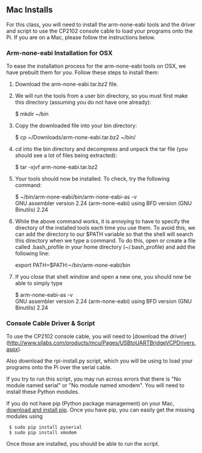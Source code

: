## Mac Installs
For this class, you will need to install the arm-none-eabi tools and the driver
and script to use the CP2102 console cable to load your programs onto the Pi. 
If you are on a Mac, please follow the instructions below.

### Arm-none-eabi Installation for OSX

To ease the installation process for the arm-none-eabi tools on OSX, we have
prebuilt them for you. Follow these steps to install them:

1. Download the arm-none-eabi.tar.bz2 file.

2. We will run the tools from a user bin directory, so you must first 
make this directory (assuming you do not have one already):

     $ mkdir ~/bin

3. Copy the downloaded file into your bin directory:

   $ cp ~/Downloads/arm-none-eabi.tar.bz2 ~/bin/

4. cd into the bin directory and decompress and unpack the tar file 
(you should see a lot of files being extracted):

   $ tar -xjvf arm-none-eabi.tar.bz2

5. Your tools should now be installed. To check, try the following command:

   $ ~/bin/arm-none-eabi/bin/arm-none-eabi-as -v  
   GNU assembler version 2.24 (arm-none-eabi) using BFD version (GNU Binutils) 2.24

6. While the above command works, it is annoying to have to specify the directory of the
installed tools each time you use them. To avoid this, we can add the directory to our $PATH
variable so that the shell will search this directory when we type a command. To do this,
open or create a file called .bash_profile in your home directory (~/.bash_profile) and
add the following line:

    export PATH=$PATH:~/bin/arm-none-eabi/bin

7. If you close that shell window and open a new one, you should now be able to simply type

   $ arm-none-eabi-as -v  
   GNU assembler version 2.24 (arm-none-eabi) using BFD version (GNU Binutils) 2.24

### Console Cable Driver & Script

To use the CP2102 console cable, you will need to [download the driver]
(http://www.silabs.com/products/mcu/Pages/USBtoUARTBridgeVCPDrivers.aspx).

Also download the rpi-install.py script, which you will be using to load 
your programs onto the Pi over the serial cable.

If you try to run this script, you may run across errors that there is 
"No module named serial" or "No module named xmodem". You will need to 
install these Python modules.

If you do not have pip (Python package management) on your Mac, [download and 
install pip](https://pip.pypa.io/en/latest/installing.html). Once you have
pip, you can easily get the missing modules using

     $ sudo pip install pyserial  
     $ sudo pip install xmodem

Once those are installed, you should be able to run the script.
